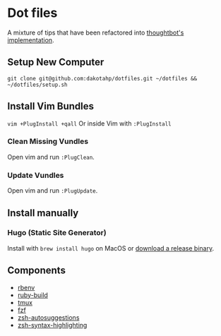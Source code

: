 # Dot files

A mixture of tips that have been refactored into [thoughtbot's implementation](https://github.com/thoughtbot/dotfiles).

## Setup New Computer
`git clone git@github.com:dakotahp/dotfiles.git ~/dotfiles && ~/dotfiles/setup.sh`

## Install Vim Bundles
`vim +PlugInstall +qall`
Or inside Vim with `:PlugInstall`

### Clean Missing Vundles

Open vim and run `:PlugClean`.

### Update Vundles

Open vim and run `:PlugUpdate`.

## Install manually

### Hugo (Static Site Generator)

Install with `brew install hugo` on MacOS or
[download a release binary](https://s.dakotahpena.dev/CxybIY).

## Components

* [rbenv](https://github.com/rbenv/rbenv#readme)
* [ruby-build](https://github.com/rbenv/ruby-build#readme)
* [tmux](https://github.com/tmux/tmux#readme)
* [fzf](https://github.com/junegunn/fzf#readme)
* [zsh-autosuggestions](https://s.dakotahpena.dev/LJcNhj)
* [zsh-syntax-highlighting](https://s.dakotahpena.dev/gF0bCB)

